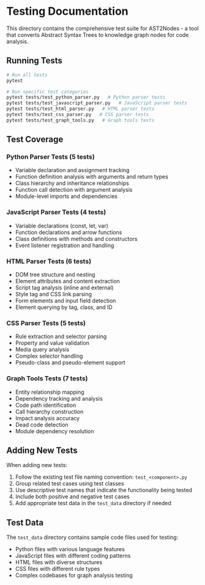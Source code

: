 # Testing Documentation

This directory contains the comprehensive test suite for AST2Nodes - a tool that converts Abstract Syntax Trees to knowledge graph nodes for code analysis.

## Running Tests

```bash
# Run all tests
pytest

# Run specific test categories
pytest tests/test_python_parser.py   # Python parser tests
pytest tests/test_javascript_parser.py   # JavaScript parser tests
pytest tests/test_html_parser.py   # HTML parser tests
pytest tests/test_css_parser.py   # CSS parser tests
pytest tests/test_graph_tools.py   # Graph tools tests
```

## Test Coverage

### Python Parser Tests (5 tests)
- Variable declaration and assignment tracking
- Function definition analysis with arguments and return types
- Class hierarchy and inheritance relationships
- Function call detection with argument analysis
- Module-level imports and dependencies

### JavaScript Parser Tests (4 tests)
- Variable declarations (const, let, var)
- Function declarations and arrow functions
- Class definitions with methods and constructors
- Event listener registration and handling

### HTML Parser Tests (6 tests)
- DOM tree structure and nesting
- Element attributes and content extraction
- Script tag analysis (inline and external)
- Style tag and CSS link parsing
- Form elements and input field detection
- Element querying by tag, class, and ID

### CSS Parser Tests (5 tests)
- Rule extraction and selector parsing
- Property and value validation
- Media query analysis
- Complex selector handling
- Pseudo-class and pseudo-element support

### Graph Tools Tests (7 tests)
- Entity relationship mapping
- Dependency tracking and analysis
- Code path identification
- Call hierarchy construction
- Impact analysis accuracy
- Dead code detection
- Module dependency resolution

## Adding New Tests

When adding new tests:
1. Follow the existing test file naming convention: `test_<component>.py`
2. Group related test cases using test classes
3. Use descriptive test names that indicate the functionality being tested
4. Include both positive and negative test cases
5. Add appropriate test data in the `test_data` directory if needed

## Test Data

The `test_data` directory contains sample code files used for testing:
- Python files with various language features
- JavaScript files with different coding patterns
- HTML files with diverse structures
- CSS files with different rule types
- Complex codebases for graph analysis testing 